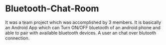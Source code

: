 # Bluetooth-Chat-Room
It was a team project which was accomplished by 3 members. It is basically an Android App which can Turn ON/OFF bluetooth of an android phone and able to pair with available bluetooth devices. A user an chat over blutooth connection.
